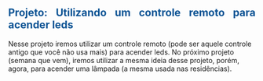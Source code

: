 <html lang ="en">
<head>
<meta charset="UTF -8">
	<meta name="viewport" content="width=device-width, initial-scale=1.0">
	<meta http-equiv="X-UA-Compatible" content="ie=edge">
	<title> </title>
</head>
<body>
    <h2 style="text-align: justify;">
        <strong>
            <span style="color: #0b5394;">Projeto: Utilizando um controle remoto para acender leds
            </span>
        </strong>
    </h2>
        <span style="text-align: justify;"> Nesse projeto iremos utilizar um controle remoto (pode ser aquele controle antigo que você não usa mais) para acender leds. No próximo projeto (semana que vem), iremos utilizar a mesma ideia desse projeto, porém, agora, para acender uma lâmpada (a mesma usada nas residências). 
        </span>
</body>

